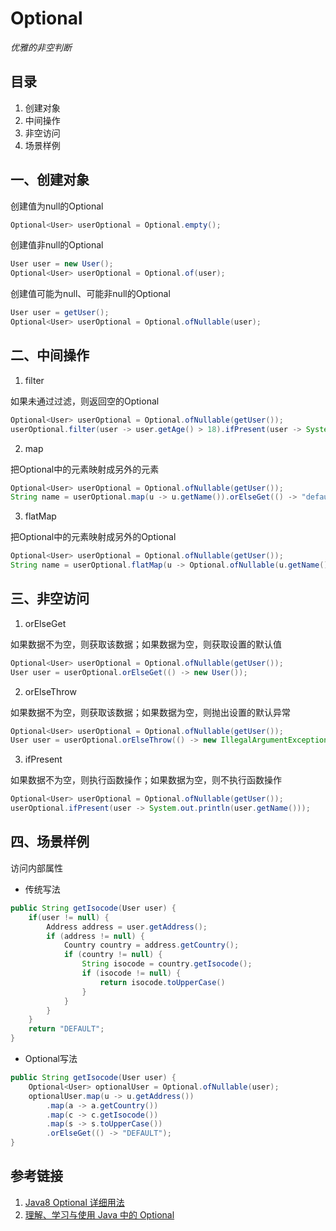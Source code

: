 # Optional

*优雅的非空判断*



## 目录

1. 创建对象
2. 中间操作
3. 非空访问
4. 场景样例



## 一、创建对象

创建值为null的Optional

```java
Optional<User> userOptional = Optional.empty();
```



创建值非null的Optional

```java
User user = new User();
Optional<User> userOptional = Optional.of(user);
```



创建值可能为null、可能非null的Optional

```java
User user = getUser();
Optional<User> userOptional = Optional.ofNullable(user);
```



## 二、中间操作

1. filter

如果未通过过滤，则返回空的Optional

```java
Optional<User> userOptional = Optional.ofNullable(getUser());
userOptional.filter(user -> user.getAge() > 18).ifPresent(user -> System.out.println(user.getName()));
```



2. map

把Optional中的元素映射成另外的元素

```java
Optional<User> userOptional = Optional.ofNullable(getUser());
String name = userOptional.map(u -> u.getName()).orElseGet(() -> "default");
```



3. flatMap

把Optional中的元素映射成另外的Optional

```java
Optional<User> userOptional = Optional.ofNullable(getUser());
String name = userOptional.flatMap(u -> Optional.ofNullable(u.getName())).orElseGet(() -> "default");
```



## 三、非空访问

1. orElseGet

如果数据不为空，则获取该数据；如果数据为空，则获取设置的默认值

```java
Optional<User> userOptional = Optional.ofNullable(getUser());
User user = userOptional.orElseGet(() -> new User());
```



2. orElseThrow

如果数据不为空，则获取该数据；如果数据为空，则抛出设置的默认异常

```java
Optional<User> userOptional = Optional.ofNullable(getUser());
User user = userOptional.orElseThrow(() -> new IllegalArgumentException());
```



3. ifPresent

如果数据不为空，则执行函数操作；如果数据为空，则不执行函数操作

```java
Optional<User> userOptional = Optional.ofNullable(getUser());
userOptional.ifPresent(user -> System.out.println(user.getName()));
```



## 四、场景样例

访问内部属性

* 传统写法

```java
public String getIsocode(User user) {
    if(user != null) {
        Address address = user.getAddress();
        if (address != null) {
            Country country = address.getCountry();
            if (country != null) {
                String isocode = country.getIsocode();
                if (isocode != null) {
                    return isocode.toUpperCase()
                }
            }
        }
    }
    return "DEFAULT";
}
```

* Optional写法

```java
public String getIsocode(User user) {
    Optional<User> optionalUser = Optional.ofNullable(user);
    optionalUser.map(u -> u.getAddress())
        .map(a -> a.getCountry())
        .map(c -> c.getIsocode())
        .map(s -> s.toUpperCase())
        .orElseGet(() -> "DEFAULT");
}
```



## 参考链接

1. [Java8 Optional 详细用法](https://blog.csdn.net/y_k_y/article/details/84633143)
2. [理解、学习与使用 Java 中的 Optional](https://www.cnblogs.com/zhangboyu/p/7580262.html)

